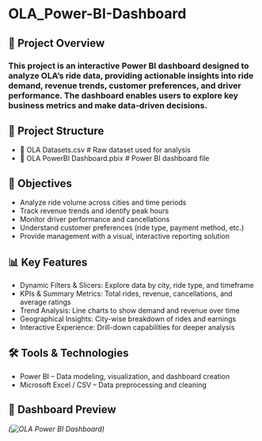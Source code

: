 # OLA_Power-BI-Dashboard

## 📌 Project Overview
### This project is an interactive Power BI dashboard designed to analyze OLA’s ride data, providing actionable insights into ride demand, revenue trends, customer preferences, and driver performance. The dashboard enables users to explore key business metrics and make data-driven decisions.

## 📂 Project Structure
 - 📄 OLA Datasets.csv              # Raw dataset used for analysis
 - 📄 OLA PowerBI Dashboard.pbix    # Power BI dashboard file


## 🎯 Objectives
- Analyze ride volume across cities and time periods
- Track revenue trends and identify peak hours
- Monitor driver performance and cancellations
- Understand customer preferences (ride type, payment method, etc.)
- Provide management with a visual, interactive reporting solution

## 📊 Key Features
- Dynamic Filters & Slicers: Explore data by city, ride type, and timeframe
- KPIs & Summary Metrics: Total rides, revenue, cancellations, and average ratings
- Trend Analysis: Line charts to show demand and revenue over time
- Geographical Insights: City-wise breakdown of rides and earnings
- Interactive Experience: Drill-down capabilities for deeper analysis

## 🛠️ Tools & Technologies
- Power BI – Data modeling, visualization, and dashboard creation
- Microsoft Excel / CSV – Data preprocessing and cleaning

## 📸 Dashboard Preview
*(![OLA Power BI Dashboard](./dashboard.png))*  
